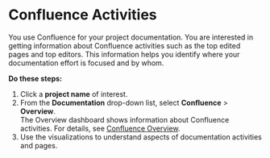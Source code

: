 # Confluence Activities

You use Confluence for your project documentation. You are interested in getting information about Confluence activities such as the top edited pages and top editors. This information helps you identify where your documentation effort is focused and by whom.

**Do these steps:**

1. Click a **project name** of interest.
2. From the **Documentation** drop-down list, select **Confluence** > **Overview**.\
   The Overview dashboard shows information about Confluence activities. For details, see [Confluence Overview](../collaboration-metrics/documentation/confluence.md#Confluence-Confluence>Overview).
3. Use the visualizations to understand aspects of documentation activities and pages.
